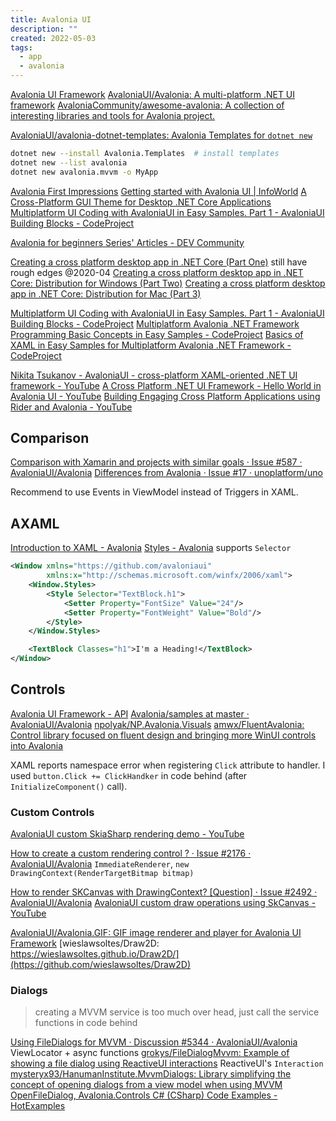 ```yaml
---
title: Avalonia UI
description: ""
created: 2022-05-03
tags:
  - app
  - avalonia
---
```


[Avalonia UI Framework](https://avaloniaui.net/)
[AvaloniaUI/Avalonia: A multi-platform .NET UI framework](https://github.com/AvaloniaUI/Avalonia)
[AvaloniaCommunity/awesome-avalonia: A collection of interesting libraries and tools for Avalonia project.](https://github.com/AvaloniaCommunity/awesome-avalonia)

[AvaloniaUI/avalonia-dotnet-templates: Avalonia Templates for `dotnet new`](https://github.com/AvaloniaUI/avalonia-dotnet-templates)

```sh
dotnet new --install Avalonia.Templates  # install templates
dotnet new --list avalonia
dotnet new avalonia.mvvm -o MyApp
```

[Avalonia First Impressions](https://www.nequalsonelifestyle.com/2019/05/13/avalonia-first-impressions/)
[Getting started with Avalonia UI | InfoWorld](https://www.infoworld.com/article/3650477/getting-started-with-avalonia-ui.html)
[A Cross-Platform GUI Theme for Desktop .NET Core Applications](https://medium.com/swlh/cross-platform-gui-for-dotnet-applications-bbd284709600)
[Multiplatform UI Coding with AvaloniaUI in Easy Samples. Part 1 - AvaloniaUI Building Blocks - CodeProject](https://www.codeproject.com/Articles/5308645/Multiplatform-UI-Coding-with-AvaloniaUI-in-Easy-Sa)

[Avalonia for beginners Series' Articles - DEV Community](https://dev.to/ingvarx/series/7763)

[Creating a cross platform desktop app in .NET Core (Part One)](https://medium.com/@nicolasdorier/creating-a-cross-platform-desktop-app-in-net-core-part-one-be29079bcc71) still have rough edges @2020-04
[Creating a cross platform desktop app in .NET Core: Distribution for Windows (Part Two)](https://medium.com/@nicolasdorier/creating-a-cross-platform-desktop-app-in-net-core-distributin-for-windows-part-two-948a9298f678)
[Creating a cross platform desktop app in .NET Core: Distribution for Mac (Part 3)](https://medium.com/@nicolasdorier/creating-a-cross-platform-desktop-app-in-net-core-distribution-for-mac-part-3-f01f42bee496)

[Multiplatform UI Coding with AvaloniaUI in Easy Samples. Part 1 - AvaloniaUI Building Blocks - CodeProject](https://www.codeproject.com/Articles/5308645/Multiplatform-UI-Coding-with-AvaloniaUI-in-Easy-Sa)
[Multiplatform Avalonia .NET Framework Programming Basic Concepts in Easy Samples - CodeProject](https://www.codeproject.com/Articles/5311995/Multiplatform-Avalonia-NET-Framework-Programming-B)
[Basics of XAML in Easy Samples for Multiplatform Avalonia .NET Framework - CodeProject](https://www.codeproject.com/Articles/5314369/Basics-of-XAML-in-Easy-Samples-for-Multiplatform-A)

[Nikita Tsukanov - AvaloniaUI - cross-platform XAML-oriented .NET UI framework - YouTube](https://www.youtube.com/watch?v=DLHhZJkSqWk)
[A Cross Platform .NET UI Framework - Hello World in Avalonia UI - YouTube](https://www.youtube.com/watch?v=rho26Ik30D4)
[Building Engaging Cross Platform Applications using Rider and Avalonia - YouTube](https://www.youtube.com/watch?v=kZCIporjJ70)

## Comparison

[Comparison with Xamarin and projects with similar goals · Issue #587 · AvaloniaUI/Avalonia](https://github.com/AvaloniaUI/Avalonia/issues/587)
[Differences from Avalonia · Issue #17 · unoplatform/uno](https://github.com/unoplatform/uno/issues/17)

Recommend to use Events in ViewModel instead of Triggers in XAML.

## AXAML

[Introduction to XAML - Avalonia](https://docs.avaloniaui.net/guides/basics/introduction-to-xaml)
[Styles - Avalonia](https://docs.avaloniaui.net/docs/styling/styles) supports `Selector`

```xml
<Window xmlns="https://github.com/avaloniaui"
        xmlns:x="http://schemas.microsoft.com/winfx/2006/xaml">
    <Window.Styles>
        <Style Selector="TextBlock.h1">
            <Setter Property="FontSize" Value="24"/>
            <Setter Property="FontWeight" Value="Bold"/>
        </Style>
    </Window.Styles>

    <TextBlock Classes="h1">I'm a Heading!</TextBlock>
</Window>
```

## Controls

[Avalonia UI Framework - API](http://reference.avaloniaui.net/api/)
[Avalonia/samples at master · AvaloniaUI/Avalonia](https://github.com/AvaloniaUI/Avalonia/tree/master/samples)
[npolyak/NP.Avalonia.Visuals](https://github.com/npolyak/NP.Avalonia.Visuals)
[amwx/FluentAvalonia: Control library focused on fluent design and bringing more WinUI controls into Avalonia](https://github.com/amwx/FluentAvalonia)

XAML reports namespace error when registering `Click` attribute to handler.
I used `button.Click += ClickHandker` in code behind (after `InitializeComponent()` call).

### Custom Controls

[AvaloniaUI custom SkiaSharp rendering demo - YouTube](https://www.youtube.com/watch?v=G5_gl-C2j7c)

[How to create a custom rendering control ? · Issue #2176 · AvaloniaUI/Avalonia](https://github.com/AvaloniaUI/Avalonia/issues/2176) `ImmediateRenderer`, `new DrawingContext(RenderTargetBitmap bitmap)`

[How to render SKCanvas with DrawingContext? [Question] · Issue #2492 · AvaloniaUI/Avalonia](https://github.com/AvaloniaUI/Avalonia/issues/2492)
[AvaloniaUI custom draw operations using SkCanvas - YouTube](https://www.youtube.com/watch?v=Ey0YhhvFg-w)

[AvaloniaUI/Avalonia.GIF: GIF image renderer and player for Avalonia UI Framework](https://github.com/AvaloniaUI/Avalonia.GIF)
[wieslawsoltes/Draw2D: https://wieslawsoltes.github.io/Draw2D/](https://github.com/wieslawsoltes/Draw2D)

### Dialogs

> creating a MVVM service is too much over head, just call the service functions in code behind

[Using FileDialogs for MVVM · Discussion #5344 · AvaloniaUI/Avalonia](https://github.com/AvaloniaUI/Avalonia/discussions/5344) ViewLocator + async functions
[grokys/FileDialogMvvm: Example of showing a file dialog using ReactiveUI interactions](https://github.com/grokys/FileDialogMvvm) ReactiveUI's `Interaction`
[mysteryx93/HanumanInstitute.MvvmDialogs: Library simplifying the concept of opening dialogs from a view model when using MVVM](https://github.com/mysteryx93/HanumanInstitute.MvvmDialogs)
[OpenFileDialog, Avalonia.Controls C# (CSharp) Code Examples - HotExamples](https://csharp.hotexamples.com/examples/Avalonia.Controls/OpenFileDialog/-/php-openfiledialog-class-examples.html)
